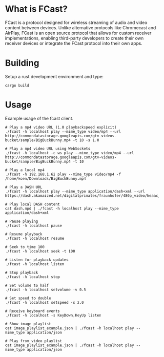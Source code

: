 # What is FCast?

FCast is a protocol designed for wireless streaming of audio and video content between devices. Unlike alternative protocols like Chromecast and AirPlay, FCast is an open source protocol that allows for custom receiver implementations, enabling third-party developers to create their own receiver devices or integrate the FCast protocol into their own apps.

# Building

Setup a rust development environment and type:

```
cargo build
```

# Usage

Example usage of the fcast client.

```
# Play a mp4 video URL (1.0 playbackspeed explicit)
./fcast -h localhost play --mime_type video/mp4 --url http://commondatastorage.googleapis.com/gtv-videos-bucket/sample/BigBuckBunny.mp4 -t 10 -s 1.0

# Play a mp4 video URL using WebSockets
./fcast -h localhost -c ws play --mime_type video/mp4 --url http://commondatastorage.googleapis.com/gtv-videos-bucket/sample/BigBuckBunny.mp4 -t 10

# Play a local mp4
./fcast -h 192.168.1.62 play --mime_type video/mp4 -f /home/koen/Downloads/BigBuckBunny.mp4

# Play a DASH URL
./fcast -h localhost play --mime_type application/dash+xml --url https://dash.akamaized.net/digitalprimates/fraunhofer/480p_video/heaac_2_0_with_video/Sintel/sintel_480p_heaac2_0.mpd

# Play local DASH content
cat dash.mpd | ./fcast -h localhost play --mime_type application/dash+xml

# Pause playing
./fcast -h localhost pause

# Resume playback
./fcast -h localhost resume

# Seek to time 100
./fcast -h localhost seek -t 100

# Listen for playback updates
./fcast -h localhost listen

# Stop playback
./fcast -h localhost stop

# Set volume to half
./fcast -h localhost setvolume -v 0.5

# Set speed to double
./fcast -h localhost setspeed -s 2.0

# Receive keyboard events
./fcast -h localhost -s KeyDown,KeyUp listen

# Show image playlist
cat image_playlist_example.json | ./fcast -h localhost play --mime_type application/json

# Play from video playlist
cat image_playlist_example.json | ./fcast -h localhost play --mime_type application/json
```

